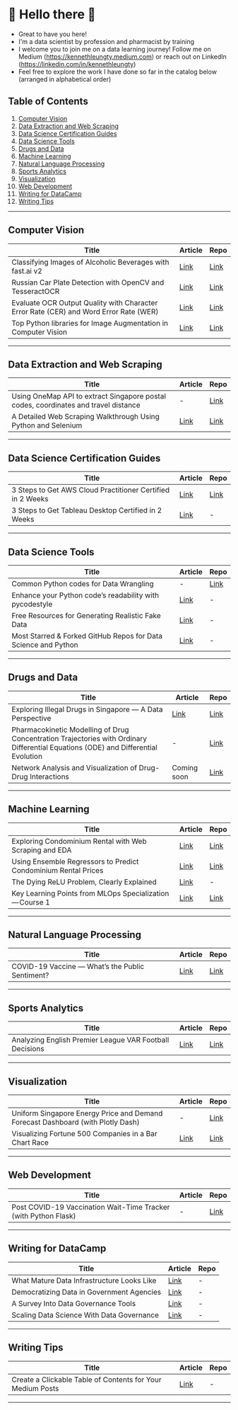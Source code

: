 # 👋 Hello there 👋

- Great to have you here!
- I'm a data scientist by profession and pharmacist by training
- I welcome you to join me on a data learning journey! Follow me on Medium (https://kennethleungty.medium.com) or reach out on LinkedIn (https://linkedin.com/in/kennethleungty)
- Feel free to explore the work I have done so far in the catalog below (arranged in alphabetical order)

## Table of Contents
1. [Computer Vision](#computer-vision)
2. [Data Extraction and Web Scraping](#data-extraction-and-web-scraping)
3. [Data Science Certification Guides](#data-science-certification-guides)
4. [Data Science Tools](#data-science-tools)
5. [Drugs and Data](#drugs-and-data)
6. [Machine Learning](#machine-learning)
7. [Natural Language Processing](#natural-language-processing)
8. [Sports Analytics](#sports-analytics)
9. [Visualization](#visualization)
10. [Web Development](#web-development)
11. [Writing for DataCamp](#writing-for-datacamp)
12. [Writing Tips](#writing-tips)


___
## Computer Vision
| Title | Article | Repo |
| --- | --- | --- |
| Classifying Images of Alcoholic Beverages with fast.ai v2 | [Link](https://towardsdatascience.com/classifying-images-of-alcoholic-beverages-with-fast-ai-34c4560b5543) | [Link](https://github.com/kennethleungty/Alcohol-Image-Classifier-fastai) |
| Russian Car Plate Detection with OpenCV and TesseractOCR | [Link](https://towardsdatascience.com/russian-car-plate-detection-with-opencv-and-tesseractocr-dce3d3f9ff5c) | [Link](https://github.com/kennethleungty/Car-Plate-Detection-OpenCV-TesseractOCR) |
| Evaluate OCR Output Quality with Character Error Rate (CER) and Word Error Rate (WER) | [Link](https://towardsdatascience.com/evaluating-ocr-output-quality-with-character-error-rate-cer-and-word-error-rate-wer-853175297510) | [Link](https://github.com/kennethleungty/OCR-Metrics-CER-WER) |
| Top Python libraries for Image Augmentation in Computer Vision | [Link](https://towardsdatascience.com/top-python-libraries-for-image-augmentation-in-computer-vision-2566bed0533e) | [Link](https://github.com/kennethleungty/Image-Augmentation-Libraries) |

___
## Data Extraction and Web Scraping
| Title | Article | Repo |
| --- | --- | --- |
| Using OneMap API to extract Singapore postal codes, coordinates and travel distance | - | [Link](https://github.com/kennethleungty/OneMap-API) |
| A Detailed Web Scraping Walkthrough Using Python and Selenium | [Link](https://medium.com/swlh/web-scrapping-healthcare-professionals-information-1372385d639d) | [Link](https://github.com/kennethleungty/Web-Scraping-Walkthrough-HCP-Info) |


___
## Data Science Certification Guides
| Title | Article | Repo |
| --- | --- | --- |
| 3 Steps to Get AWS Cloud Practitioner Certified in 2 Weeks | [Link](https://towardsdatascience.com/3-steps-to-get-aws-cloud-practitioner-certified-in-2-weeks-or-less-772178f48249) | [Link](https://github.com/kennethleungty/AWS-Certified-Cloud-Practitioner-Notes) |
| 3 Steps to Get Tableau Desktop Certified in 2 Weeks | [Link](https://towardsdatascience.com/3-steps-to-get-tableau-desktop-specialist-certified-in-2-weeks-abbef25778de) | - |


___
## Data Science Tools
| Title | Article | Repo |
| --- | --- | --- |
| Common Python codes for Data Wrangling | - | [Link](https://github.com/kennethleungty/Common-Python-Codes) |
| Enhance your Python code’s readability with pycodestyle | [Link](https://towardsdatascience.com/enhance-your-python-codes-readability-with-pycodestyle-9838976077cb) | - |
| Free Resources for Generating Realistic Fake Data | [Link](https://towardsdatascience.com/free-resources-for-generating-realistic-fake-data-da63836be1a8) | - |
| Most Starred & Forked GitHub Repos for Data Science and Python | [Link](https://towardsdatascience.com/the-most-starred-forked-github-repos-for-python-and-data-science-f8bb3de47e96) | - |


___
## Drugs and Data
| Title | Article | Repo |
| --- | --- | --- |
| Exploring Illegal Drugs in Singapore — A Data Perspective | [Link](https://towardsdatascience.com/exploring-illegal-drugs-in-singapore-a-data-perspective-3716a75ee557) | [Link](https://github.com/kennethleungty/Exploring-Illegal-Drugs) |
| Pharmacokinetic Modelling of Drug Concentration Trajectories with Ordinary Differential Equations (ODE) and Differential Evolution | - | [Link](https://github.com/kennethleungty/ODE-Modelling-with-Differential-Evolution) |
| Network Analysis and Visualization of Drug-Drug Interactions | Coming soon | [Link](https://github.com/kennethleungty/Drug-Interactions-Network-Analysis-and-Visualization) |


___
## Machine Learning
| Title | Article | Repo |
| --- | --- | --- |
| Exploring Condominium Rental with Web Scraping and EDA | [Link](https://medium.com/swlh/web-scrapping-and-data-analysis-of-condominium-rental-market-in-singapore-da5265c71d19) | [Link](https://github.com/kennethleungty/Singapore-Condo-Rental-Market-Analysis) |
| Using Ensemble Regressors to Predict Condominium Rental Prices | [Link](https://medium.com/geekculture/using-ensemble-regressors-to-predict-condo-rental-prices-47eb7c3d5cd9) | [Link](https://github.com/kennethleungty/Singapore-Condo-Rental-Market-Analysis) |
| The Dying ReLU Problem, Clearly Explained | [Link](https://towardsdatascience.com/the-dying-relu-problem-clearly-explained-42d0c54e0d24) | - |
| Key Learning Points from MLOps Specialization — Course 1 | [Link](https://towardsdatascience.com/key-learning-points-from-mlops-specialization-course-deeplearning-ai-andrew-ng-5d0746605752) | [Link](https://github.com/kennethleungty/MLOps-Specialization-Notes) |


___
## Natural Language Processing
| Title | Article | Repo |
| --- | --- | --- |
| COVID-19 Vaccine — What’s the Public Sentiment? | [Link](https://towardsdatascience.com/covid-19-vaccine-whats-the-public-sentiment-7149c9b42b99) | [Link](https://github.com/kennethleungty/COVID19-Vaccine-Sentiment-Analysis) |


___
## Sports Analytics
| Title | Article | Repo |
| --- | --- | --- |
| Analyzing English Premier League VAR Football Decisions | [Link](https://towardsdatascience.com/analyzing-english-premier-league-var-football-decisions-c6d280061ebf) | [Link](https://github.com/kennethleungty/English-Premier-League-VAR-Analysis) |


___
## Visualization
| Title | Article | Repo |
| --- | --- | --- |
| Uniform Singapore Energy Price and Demand Forecast Dashboard (with Plotly Dash) | - | [Link](https://github.com/kennethleungty/Plotly-Dash-USEP-Dashboard) |
| Visualizing Fortune 500 Companies in a Bar Chart Race | [Link](https://towardsdatascience.com/the-fortune-500-bar-chart-race-9612dc9d0e63) | [Link](https://github.com/kennethleungty/Fortune-Global-500-Bar-Chart-Race) |


___
## Web Development
| Title | Article | Repo |
| --- | --- | --- |
| Post COVID-19 Vaccination Wait-Time Tracker (with Python Flask) | - | [Link](https://github.com/kennethleungty/Post-Vaccine-Timer) |


___
## Writing for DataCamp
| Title | Article | Repo |
| --- | --- | --- |
| What Mature Data Infrastructure Looks Like | [Link](https://www.datacamp.com/community/blog/data-infrastructure-tools) | - |
| Democratizing Data in Government Agencies | [Link](https://www.datacamp.com/community/blog/democratizing-data-in-government-agencies) | - |
| A Survey Into Data Governance Tools | [Link](https://www.datacamp.com/community/blog/a-survey-into-data-governance-tools) | - |
| Scaling Data Science With Data Governance | [Link](https://www.datacamp.com/community/blog/scaling-data-science-with-data-governance) | - |


___
## Writing Tips
| Title | Article | Repo |
| --- | --- | --- |
| Create a Clickable Table of Contents for Your Medium Posts | [Link](https://medium.com/geekculture/how-to-create-clickable-table-of-contents-for-your-medium-posts-e81e22f83142)  | - |


___


<!--
| Placeholder | [Link](article_link) | [Link](github_link) |

- 🔭 I’m currently working on ...
- 🌱 I’m currently learning ...
- 👯 I’m looking to collaborate on ...
- 💬 Ask me about ...
- 📫 How to reach me: ...
- 😄 Pronouns: ...
- ⚡ Fun fact: ...
-->
